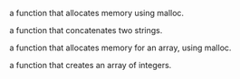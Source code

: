 a function that allocates memory using malloc.

a function that concatenates two strings.

a function that allocates memory for an array, using malloc.

a function that creates an array of integers.


